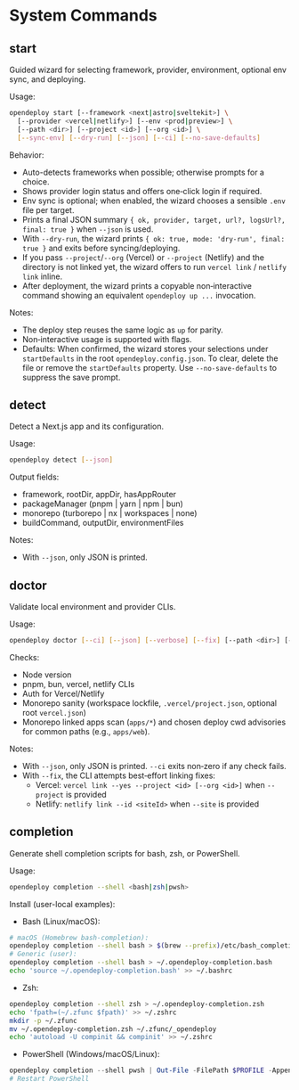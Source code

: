 # System Commands

## start
Guided wizard for selecting framework, provider, environment, optional env sync, and deploying.

Usage:
```bash
opendeploy start [--framework <next|astro|sveltekit>] \
  [--provider <vercel|netlify>] [--env <prod|preview>] \
  [--path <dir>] [--project <id>] [--org <id>] \
  [--sync-env] [--dry-run] [--json] [--ci] [--no-save-defaults]
```

Behavior:
- Auto-detects frameworks when possible; otherwise prompts for a choice.
- Shows provider login status and offers one‑click login if required.
- Env sync is optional; when enabled, the wizard chooses a sensible `.env` file per target.
- Prints a final JSON summary `{ ok, provider, target, url?, logsUrl?, final: true }` when `--json` is used.
- With `--dry-run`, the wizard prints `{ ok: true, mode: 'dry-run', final: true }` and exits before syncing/deploying.
- If you pass `--project`/`--org` (Vercel) or `--project` (Netlify) and the directory is not linked yet, the wizard offers to run `vercel link` / `netlify link` inline.
- After deployment, the wizard prints a copyable non‑interactive command showing an equivalent `opendeploy up ...` invocation.

Notes:
- The deploy step reuses the same logic as `up` for parity.
- Non‑interactive usage is supported with flags.
- Defaults: When confirmed, the wizard stores your selections under `startDefaults` in the root `opendeploy.config.json`. To clear, delete the file or remove the `startDefaults` property. Use `--no-save-defaults` to suppress the save prompt.

## detect
Detect a Next.js app and its configuration.

Usage:
```bash
opendeploy detect [--json]
```
Output fields:
- framework, rootDir, appDir, hasAppRouter
- packageManager (pnpm | yarn | npm | bun)
- monorepo (turborepo | nx | workspaces | none)
- buildCommand, outputDir, environmentFiles

Notes:
- With `--json`, only JSON is printed.

## doctor
Validate local environment and provider CLIs.

Usage:
```bash
opendeploy doctor [--ci] [--json] [--verbose] [--fix] [--path <dir>] [--project <vercelProjectId>] [--org <orgId>] [--site <netlifySiteId>]
```
Checks:
- Node version
- pnpm, bun, vercel, netlify CLIs
- Auth for Vercel/Netlify
- Monorepo sanity (workspace lockfile, `.vercel/project.json`, optional root `vercel.json`)
- Monorepo linked apps scan (`apps/*`) and chosen deploy cwd advisories for common paths (e.g., `apps/web`).

Notes:
- With `--json`, only JSON is printed. `--ci` exits non‑zero if any check fails.
- With `--fix`, the CLI attempts best‑effort linking fixes:
  - Vercel: `vercel link --yes --project <id> [--org <id>]` when `--project` is provided
  - Netlify: `netlify link --id <siteId>` when `--site` is provided

## completion
Generate shell completion scripts for bash, zsh, or PowerShell.

Usage:
```bash
opendeploy completion --shell <bash|zsh|pwsh>
```

Install (user-local examples):

- Bash (Linux/macOS):
```bash
# macOS (Homebrew bash-completion):
opendeploy completion --shell bash > $(brew --prefix)/etc/bash_completion.d/opendeploy
# Generic (user):
opendeploy completion --shell bash > ~/.opendeploy-completion.bash
echo 'source ~/.opendeploy-completion.bash' >> ~/.bashrc
```

- Zsh:
```bash
opendeploy completion --shell zsh > ~/.opendeploy-completion.zsh
echo 'fpath=(~/.zfunc $fpath)' >> ~/.zshrc
mkdir -p ~/.zfunc
mv ~/.opendeploy-completion.zsh ~/.zfunc/_opendeploy
echo 'autoload -U compinit && compinit' >> ~/.zshrc
```

- PowerShell (Windows/macOS/Linux):
```powershell
opendeploy completion --shell pwsh | Out-File -FilePath $PROFILE -Append -Encoding utf8
# Restart PowerShell
```
